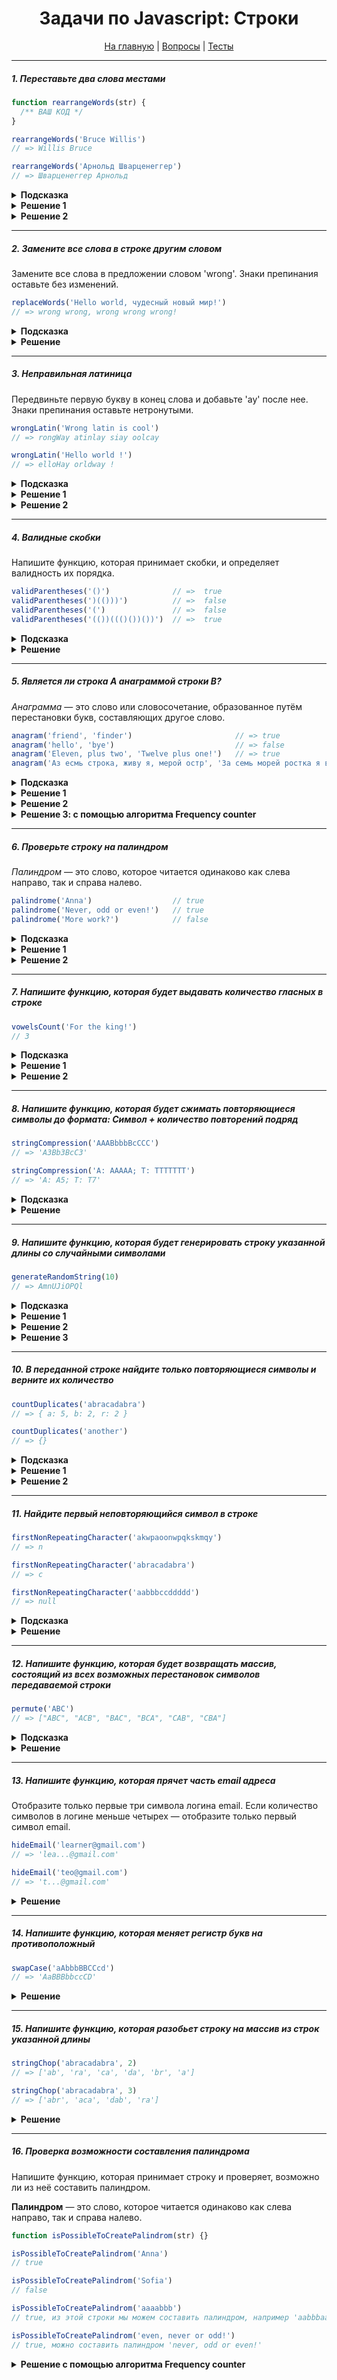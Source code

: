 <div align="center">

<h1>Задачи по Javascript: Строки</h1>

<a href="https://github.com/dollaween/javascript-tasks">На главную</a> | <a href="https://github.com/dollaween/javascript-questions">Вопросы</a> | <a href="https://github.com/dollaween/javascript-tests">Тесты</a>

</div>

---

##### 1. Переставьте два слова местами
```javascript
function rearrangeWords(str) {
  /** ВАШ КОД */
}

rearrangeWords('Bruce Willis')
// => Willis Bruce

rearrangeWords('Арнольд Шварценеггер')
// => Шварценеггер Арнольд
```

<details><summary><b>Подсказка</b></summary>
<p>

Используйте такие методы массива, как `split`, `join`, `reverse`. Либо воспользуйтесь регулряными выражениями и методом `replace`.
</p>

</details>

<details><summary><b>Решение 1</b></summary>
<p>

```javascript
function rearrangeWords(str) {
  return str.split(' ').reverse().join(' ')
}
```

</p>
</details>

<details><summary><b>Решение 2</b></summary>
<p>

```javascript
function rearrangeWords(str) {
  return str.replace(/([\wА-я]+) ([\wА-я]+)/, '$2 $1')
}
```

</p>
</details>

---

##### 2. Замените все слова в строке другим словом
Замените все слова в предложении словом 'wrong'. Знаки препинания оставьте без изменений.

```javascript
replaceWords('Hello world, чудесный новый мир!')
// => wrong wrong, wrong wrong wrong!
```

<details><summary><b>Подсказка</b></summary>
<p>

С помощью регулярного выражения достаньте все слова и при помощи метода `replace` замените их на `wrong`.
</p>

</details>

<details><summary><b>Решение</b></summary>
<p>

```javascript
function replaceWords(str) {
  // Достаем слова целиком
  const regExp = /(\w+|[А-Яа-я]+)/g
  const res = str.replace(regExp, 'wrong')
}
```

</p>
</details>

---


##### 3. Неправильная латиница
Передвиньте первую букву в конец слова и добавьте 'ay' после нее. Знаки препинания оставьте нетронутыми.

```javascript
wrongLatin('Wrong latin is cool')
// => rongWay atinlay siay oolcay

wrongLatin('Hello world !')
// => elloHay orldway !
```

<details><summary><b>Подсказка</b></summary>
<p>

Воспользуйтесь регулярными выражениями и методом `replace`.

</p>
</details>

<details><summary><b>Решение 1</b></summary>
<p>

```javascript
function wrongLatin(str){
  return str.replace(/(\w)(\w*)(\s|$)/g, "\$2\$1ay\$3")
}
```

</p>
</details>

<details><summary><b>Решение 2</b></summary>
<p>

```javascript
function wrongLatin(str) {
  return str.replace(/\w+/g, (w) => {
    return w.slice(1) + w[0] + 'ay'
  })
}
```

</p>
</details>

---

##### 4. Валидные скобки
Напишите функцию, которая принимает скобки, и определяет валидность их порядка.

```javascript
validParentheses('()')              // =>  true
validParentheses(')(()))')          // =>  false
validParentheses('(')               // =>  false
validParentheses('(())((()())())')  // =>  true
```

<details><summary><b>Подсказка</b></summary>
<p>

Создайте счетчик от нуля. С помощью цикла пройдитесь по каждому символу строки и добавляйте +1 (для скобки `'('`) или -1 (для скобки `')'`). Если счетчик хоть раз стал отрицательным — возвращайте `false`. Если после перебора всей строки значение не равно нулю — возвращайте `false`.

</p>
</details>

<details><summary><b>Решение</b></summary>
<p>

```javascript
function validParentheses(parens){
  let n = 0

  for (let i = 0; i < parens.length; i++) {
    parens[i] === '(' ? n++ : n--
    if (n < 0) return false
  }

  return n === 0
}
```

</p>
</details>

---

##### 5. Является ли строка A анаграммой строки B?
*Анаграмма* — это слово или словосочетание, образованное путём перестановки букв, составляющих другое слово.

```javascript
anagram('friend', 'finder')                       // => true
anagram('hello', 'bye')                           // => false
anagram('Eleven, plus two', 'Twelve plus one!')   // => true
anagram('Аз есмь строка, живу я, мерой остр', 'За семь морей ростка я вижу рост')   // => true
```

<details><summary><b>Подсказка</b></summary>
<p>
Удалите из строки все лишние символы, приведите к единому регистру. Отсортируйте строку по алфавиту. Сделайте то же самое со второй строкой и сравните их.
</p>
</details>

<details><summary><b>Решение 1</b></summary>
<p>

```javascript
function cleanString(str) {
  return str
    .replace(/[^\wА-я]/g, '')
    .toLowerCase()
    .split('')
    .sort()
    .join('')
}

function anagram(strA, strB) {
  return cleanString(strA) === cleanString(strB)
}
```

</p>
</details>

<details><summary><b>Решение 2</b></summary>
<p>

```javascript
function buildCharObj(str) {
  const charObj = {}
  str = str.replace(/[^\wА-я+]/g, '').toLowerCase()
  for (let char of str) {
    charObj[char] = charObj[char] + 1 || 1
  }
  return charObj
}

function anagram(strA, strB) {
  const aCharObj = buildCharObj(strA)
  const bCharObj = buildCharObj(strB)

  if (Object.keys(aCharObj).length !== Object.keys(bCharObj).length) {
    return false
  }

  for (let char in aCharObj) {
    if (aCharObj[char] !== bCharObj[char]) {
      return false
    }
  }

  return true
}
```

</p>
</details>

<details><summary><b>Решение 3: с помощью алгоритма Frequency counter</b></summary>
<p>

```javascript
function cleanString(str) {
  return str.replace(/[^\wА-я+]/g, '').toLowerCase()
}

function anagram(strA, strB) {
  strA = cleanString(strA)
  strB = cleanString(strB)

  if (strA.length !== strB.length) return false

  const freqCounter = {}

  for (let val of strA) {
    freqCounter[val] = (freqCounter[val] || 0) + 1
  }

  for (let val of strB) {
    if (!freqCounter[val]) return false
    freqCounter[val]--
  }

  return true
}
```

</p>
</details>

---

##### 6. Проверьте строку на палиндром
*Палиндром* — это слово, которое читается одинаково как слева направо, так и справа налево.

```javascript
palindrome('Anna')                  // true
palindrome('Never, odd or even!')   // true
palindrome('More work?')            // false
```

<details><summary><b>Подсказка</b></summary>
<p>
Удалите из строки все лишние символы, приведите слова к единому регистру. Сравните получившуюся строку с ней же, но в обратном порядке.
</p>
</details>

<details><summary><b>Решение 1</b></summary>
<p>

```javascript
function palindrome(str) {
  str = str.replace(/[\W]/g, '').toLowerCase()
  return str === str.split('').reverse().join('')
}
```

</p>
</details>

<details><summary><b>Решение 2</b></summary>
<p>

```javascript
function palindrome(str) {
  str = str.replace(/[\W]/g, '').toLowerCase()
  const length = str.length
  for (let i = 0; i <= length / 2; i++) {
    if (str[i] !== str[length - 1 - i]) {
      return false
    }
  }
  return true
}
```

</p>
</details>

---

##### 7. Напишите функцию, которая будет выдавать количество гласных в строке

```javascript
vowelsCount('For the king!')
// 3
```

<details><summary><b>Подсказка</b></summary>
<p>

Вариант 1: Создайте массив с гласными и счетчик от нуля. С помощью цикла, пройдитесь по всем символам строки. Если символ совпадает с одним из массива с гласными — добавляйте счетчику +1.

Вариант 2: Воспользуйтесь регулярным выражением и методом `match`.

</p>
</details>

<details><summary><b>Решение 1</b></summary>
<p>

```javascript
function findVowels(str) {
  let count = 0
  const vowels = ['a', 'e', 'i', 'o', 'u']

  for (let char of str.toLowerCase()) {
    if (vowels.includes(char)) {
      count++;
    }
  }

  return count
}
```

</p>
</details>

<details><summary><b>Решение 2</b></summary>
<p>

```javascript
function findVowels(str) {
  return str.match(/[aeiou]/gi).length || 0
}
```

</p>
</details>

---

##### 8. Напишите функцию, которая будет сжимать повторяющиеся символы до формата: Символ + количество повторений подряд

```javascript
stringCompression('AAABbbbBcCCC')
// => 'A3Bb3BcC3'

stringCompression('A: AAAAA; T: TTTTTTT')
// => 'A: A5; T: T7'
```

<details><summary><b>Подсказка</b></summary>
<p>

С помощью регулярного выражения найдите в строке символы, повторяющиеся два или более раз. Воспользуйтесь методом `replace`, чтобы заменить найденные символы.

</p>
</details>

<details><summary><b>Решение</b></summary>
<p>

```javascript
function stringCompression() {
  const regexp = /(.)\1+/g
  return str.replace(regexp, (letters, letter) => letter + letters.length)
}
```

</p>
</details>

---

##### 9. Напишите функцию, которая будет генерировать строку указанной длины со случайными символами

```javascript
generateRandomString(10)
// => AmnUJiOPQl
```

<details><summary><b>Подсказка</b></summary>
<p>

Составьте список нужных символов. Для генерации случайного символа из списка воспользуйтесь методами `charAt`, `Math.floor` и `Math.random`.

</p>
</details>

<details><summary><b>Решение 1</b></summary>
<p>

```javascript
function generateRandomString(length) {
  let result = ''
  let characters = 'ABCDEFGHIJKLMNOPQRSTUVWXYZabcdefghijklmnopqrstuvwxyz0123456789'
  let charactersLength = characters.length

  for (let i = 0; i < length; i++) {
    result += characters.charAt(Math.floor(Math.random() * charactersLength))
  }

  return result
}
```

</p>
</details>

<details><summary><b>Решение 2</b></summary>
<p>

```javascript
function dec2hex (dec) {
  return dec.toString(16).padStart(2, '0')
}

function generateRandomString(length){
  let arr = new Uint8Array((length || 40) / 2)
  window.crypto.getRandomValues(arr)
  return Array.from(arr, dec2hex).join('')
}
```

</p>
</details>

<details><summary><b>Решение 3</b></summary>
<p>

Решение для строк в которых содержится не более 11 символов.
```javascript
function generateRandomString(length){
  return Math.random().toString(36).substr(2, length)
}
```

</p>
</details>

---

##### 10. В переданной строке найдите только повторяющиеся символы и верните их количество

```javascript
countDuplicates('abracadabra')
// => { a: 5, b: 2, r: 2 }

countDuplicates('another')
// => {}
```

<details><summary><b>Подсказка</b></summary>
<p>

Создайте пустой объект. Пройдитесь по каждому символу строки: если в объекте не содержится итерируемого символа — добавьте его со значением 1, иначе увеличьте количество на единицу.

</p>
</details>

<details><summary><b>Решение 1</b></summary>
<p>

```javascript
function countDuplicates() {
  let obj = {}

  for (let i = 0; i < str.length; i++) {
    obj[str[i]] = Object.keys(obj).includes(str[i])
      ? obj[str[i]] + 1
      : 1
  }

  for (key in obj) {
    if (obj.hasOwnProperty(key) && obj[key] === 1) {
      delete obj[key]
    }
  }

  return obj
}
```

</p>
</details>

<details><summary><b>Решение 2</b></summary>
<p>

```javascript
function countDuplicates() {
  let result = {}

  let arr = str
    .toLowerCase()
    .split('')
    .sort()
    .join('')
    .match(/(.)\1+/g)

  arr && arr.forEach(element => {
    result[element[0]] = element.length
  });

  return result
}
```

</p>
</details>

---

##### 11. Найдите первый неповторяющийся символ в строке

```javascript
firstNonRepeatingCharacter('akwpaoonwpqkskmqy')
// => n

firstNonRepeatingCharacter('abracadabra')
// => c

firstNonRepeatingCharacter('aabbbccddddd')
// => null
```

<details><summary><b>Подсказка</b></summary>
<p>

Попробуйте использовать метод `str.indexOf()`.

</p>
</details>

<details><summary><b>Решение</b></summary>
<p>

`str.indexOf()` возвращает индекс первого вхождения указанного значения в строке или `-1`, если значение не найдено. Проверяем вхождение значения, начиная от следующего (`i + 1`) — если не найдено, то значит символ уникален.
```javascript
function firstNonRepeatingCharacter(str) {
  for (let i = 0; i < str.length; i++) {
    let char = str[i]
    if (str.indexOf(char) === i && str.indexOf(char, i + 1) === -1) {
      return char
    }
  }

  return null
}
```

</p>
</details>

---

##### 12. Напишите функцию, которая будет возвращать массив, состоящий из всех возможных перестановок символов передаваемой строки

```javascript
permute('ABC')
// => ["ABC", "ACB", "BAC", "BCA", "CAB", "CBA"]
```

<details><summary><b>Подсказка</b></summary>
<p>

Используйте рекурсию: передавайте в рекурсию каждый раз всё более и более обрезанную версию строки, соединяя на выходе текущий символ с результатами перестановок из рекурсии.

</p>
</details>

<details><summary><b>Решение</b></summary>
<p>

```javascript
function permute(str) {
  if (str.length < 2) return str

  // Массив будет хранить наши перестановки
  let permutations = []

  for (let i = 0; i < str.length; i++) {
    let char = str[i]

    // Не итерируем текущий символ
    if (str.indexOf(char) !== i)
      continue

    // Обрезаем строку
    let remainingString = str.slice(0, i) + str.slice(i + 1, str.length)

    // Объединяем результат рекурсии с текущим символом
    for (let subPermutation of permute(remainingString))
      permutations.push(char + subPermutation)
  }

  return permutations
}
```

</p>
</details>

---

##### 13. Напишите функцию, которая прячет часть email адреса
Отобразите только первые три символа логина email. Если количество символов в логине меньше четырех — отобразите только первый символ email.

```javascript
hideEmail('learner@gmail.com')
// => 'lea...@gmail.com'

hideEmail('teo@gmail.com')
// => 't...@gmail.com'
```

<details><summary><b>Решение</b></summary>
<p>

```javascript
function hideEmail(str) {
  const parts = str.split('@')
  return parts[0].slice(0, parts[0].length < 4 ? 1 : 3) + '...@' + parts[1]
}
```

</p>
</details>

---

##### 14. Напишите функцию, которая меняет регистр букв на противоположный

```javascript
swapCase('aAbbbBBCCcd')
// => 'AaBBBbbccCD'
```

<details><summary><b>Решение</b></summary>
<p>

```javascript
function swapCase(str) {
  return str.replace(/([a-z]+)|([A-Z]+)/g, function(match, char) {
    return char ? match.toUpperCase() : match.toLowerCase()
  })
}
```

</p>
</details>

---

##### 15. Напишите функцию, которая разобьет строку на массив из строк указанной длины

```javascript
stringChop('abracadabra', 2)
// => ['ab', 'ra', 'ca', 'da', 'br', 'a']

stringChop('abracadabra', 3)
// => ['abr', 'aca', 'dab', 'ra']
```

<details><summary><b>Решение</b></summary>
<p>

```javascript
function stringChop(str, size) {
  if (str == null) return []

  return size > 0
    ? str.match(new RegExp('.{1,' + size + '}', 'g'))
    : [str]
}
```

</p>
</details>

---

##### 16. Проверка возможности составления палиндрома
Напишите функцию, которая принимает строку и проверяет, возможно ли из неё составить палиндром.

**Палиндром** — это слово, которое читается одинаково как слева направо, так и справа налево.

```javascript
function isPossibleToCreatePalindrom(str) {}

isPossibleToCreatePalindrom('Anna')
// true

isPossibleToCreatePalindrom('Sofia')
// false

isPossibleToCreatePalindrom('aaaabbb')
// true, из этой строки мы можем составить палиндром, например 'aabbbaa'

isPossibleToCreatePalindrom('even, never or odd!')
// true, можно составить палиндром 'never, odd or even!'
```

<details><summary><b>Решение с помощью алгоритма Frequency counter</b></summary>
<p>

**Сложность:** O(N).

**Решение:** каждую букву строки и количество повторений этой буквы заносим в объект. Далее проверяем: если количество всех букв четное или количество одной из букв нечетное — строка может быть палиндромом. Если количество нечетных букв больше чем одна — строка палиндромом быть не может.

```javascript
function isPossibleToCreatePalindrom(str) {
  str = str.replace(/[\W]/g, '').toLowerCase()

  const letterCount = {}

  for (let val of str) {
    letterCount[val] = (letterCount[val] || 0) + 1
  }

  let oddCounter = 0

  for (letter in letterCount) {
    if (letterCount[letter] % 2 === 1) {
      oddCounter += 1
    }
  }

  return oddCounter <= 1
}
```

</p>
</details>
